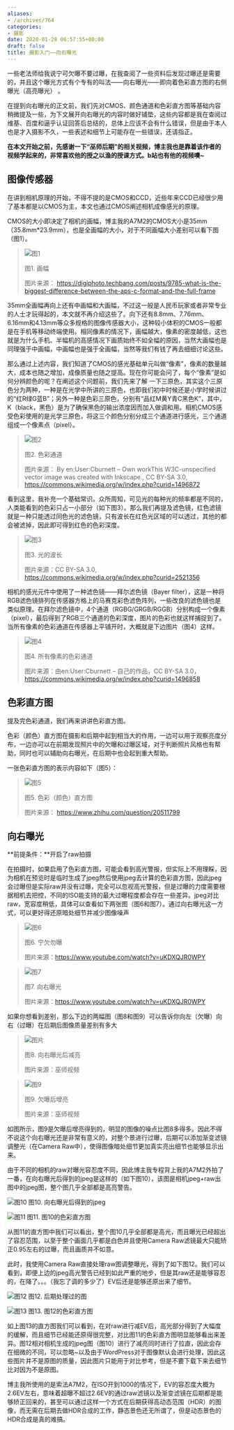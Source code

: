 ```yaml
---
aliases:
- /archives/764
categories:
- 摄影
date: 2020-01-28 06:57:55+00:00
draft: false
title: 摄影入门——向右曝光
---
```


一些老法师给我说宁可欠曝不要过曝，在我查阅了一些资料后发现过曝还是需要的，并且这个曝光方式有个专有的叫法——向右曝光——即向着色彩直方图的右侧曝光（高亮曝光） 。

在提到向右曝光的正文前，我们先对CMOS、颜色通道和色彩直方图等基础内容稍微提及一些，为下文展开向右曝光的内容时做好铺垫，这些内容都是我在查阅过维基、百度和逼乎认证回答后总结的，总体上应该不会有什么错误，但是由于本人也是才入摄影不久，一些表述和细节上可能存在一些错误，还请指正。

**在本文开始之前，先感谢一下“巫师后期”的相关视频，博主我也是靠着该作者的视频学起来的，非常喜欢他的授之以渔的授课方式。b站也有他的视频噢~**


## 图像传感器

在讲到相机原理的开始，不得不提的是CMOS和CCD，近些年来CCD已经很少用了基本都是以CMOS为主，本文也通过CMOS阐述相机成像感光的原理。

CMOS的大小即决定了相机的画幅，博主我的A7M2的CMOS大小是35mm（35.8mm*23.9mm），也是全画幅的大小，对于不同画幅大小差别可以看下图（图1）。

> ![图1](./704667db3cb144be6f2cfbf7c60bcfc6.jpg)
> 
> 图1. 画幅
> 
> 图片来源： https://digiphoto.techbang.com/posts/9785-what-is-the-biggest-difference-between-the-aps-c-format-and-the-full-frame

35mm全画幅再向上还有中画幅和大画幅，不过这一般是人民币玩家或者非常专业的人士才玩得起的，本文就不再介绍这些了。向下还有8.8mm、7.76mm、6.16mm和4.13mm等众多规格的图像传感器大小，这种较小体积的CMOS一般都是在手机等移动终端使用。相同像素的情况下，画幅越大，像素的密度越低，这也就是为什么手机、半幅机的高感情况下画质始终不如全幅的原因，当然大画幅也是同理强于中画幅，中画幅也是强于全画幅，当然等我们有钱了再去细细讨论这些。

那么通过上述内容，我们知道了CMOS的感光基础单元叫做“像素”，像素的数量越大，成本也随之增加，成像质量也随之提高。现在你可能会问了，每个“像素”是如何分辨颜色的呢？在阐述这个问题前，我们先来了解 一下三原色，其实这个三原色分为两种，一种是在光学中所讲的三原色，也即我们初中时候还是小学时候讲过的“红R绿G蓝B”；另外一种是色彩三原色，分别有“品红M黄Y青C黑色K”，其中，K（black，黑色）是为了确保黑色的输出浓度因而加入做调和用。相机CMOS感受色彩使用的是光学三原色，将这三个颜色分别分成三个通道进行感光，三个通道组成一个像素点（pixel）。

> ![图2](./image-92.png)
> 
> 图2. 色彩通道
> 
> 图片来源： By en:User:Cburnett – Own workThis W3C-unspecified vector image was created with Inkscape., CC BY-SA 3.0, https://commons.wikimedia.org/w/index.php?curid=1496872

看到这里，我补充一个基础常识。众所周知，可见光的每种光的频率都是不同的，人类能看到的色彩只占一小部分（如下图3）。那么我们再提及滤色镜，红色滤镜就是一种只能透过同色光的滤色镜，只有波长在红色光区域的可以透过，其他的都会被滤掉，因此即可得到红色的色彩深度。

> ![图3](./image-93.png)
> 
> 图3. 光的波长
> 
> 图片来源：CC BY-SA 3.0, https://commons.wikimedia.org/w/index.php?curid=2521356

相机的感光元件中使用了一种滤色镜——拜尔滤色镜（Bayer filter），这是一种将RGB滤色镜排列在传感器方格上的马赛克彩色滤色阵列，一些改良的滤色镜也是类似原理。在拜尔滤色镜中，4个通道（RGBG/GRGB/RGGB）分别构成一个像素（pixel），最后得到了RGB三个通道的色彩深度，图片的色彩也就这样捕捉到了。当所有像素的色彩通道在传感器上平铺开时，大概就是下边图片（图4）这样。

> ![图4](./image-94.png)
> 
> 图4. 所有像素的色彩通道
> 
> 图片来源：由en:User:Cburnett – 自己的作品，CC BY-SA 3.0，https://commons.wikimedia.org/w/index.php?curid=1496858

## 色彩直方图

提及完色彩通道，我们再来讲讲色彩直方图。

色彩（颜色）直方图在摄影和后期中起到相当大的作用，一边可以用于观察亮度分布，一边亦可以在前期发现照片中的欠曝和过曝区域，对于判断照片风格也有帮助，同时也可以辅助向右曝光，在后期中也会起到重大帮助。

一张色彩直方图的表示内容如下（图5）：

> ![图5](./v2-22d68164f6493512ad716a14d6517802_r.jpg)
> 
> 图5. 色彩（颜色）直方图
> 
> 图片来源： https://www.zhihu.com/question/20511799

## 向右曝光

**前提条件：**开启了raw拍摄

在拍摄时，如果启用了色彩直方图，可能会看到高光警报，但实际上不用理睬，因为相机在预览时是临时生成了jpeg然后使用jpeg去计算的色彩直方图，因此jpeg会过曝但是实际raw并没有过曝，完全可以忽视高光警报，但是过曝的力度需要根据相机去把控，不同的ISO能支持的最大过曝程度都会存在一些差异。jpeg对比raw，宽容度稍低，具体可以查看如下两张图（图6和图7）。通过向右曝光这一方式，可以更好得还原暗处细节并减少图像噪声

> ![图6](./image-86.png)
> 
> 图6. 宁欠勿曝
> 
> 图片来源：https://www.youtube.com/watch?v=uKDXQJR0WPY

> ![图7](./image-87.png)
> 
> 图7. 向右曝光 
> 
> 图片来源：https://www.youtube.com/watch?v=uKDXQJR0WPY

如果你想看到差别，那么下边的两幅图（图8和图9）可以告诉你向左（欠曝）向右（过曝）在后期后图像质量差别有多大

> ![图片](./image-88.png)
> 
> 图8. 向右曝光后减亮  
> 
> 图片来源：巫师视频


> ![图9](./image-89.png)
> 
> 图9. 欠曝后增亮  
> 
> 图片来源：巫师视频

如图所示，图9是欠曝后增亮得到的，明显的图像的噪点比图8多得多。因此不得不说这个向右曝光还是非常有意义的，对整个景进行过曝，后期可以添加渐变滤镜调整光（在Camera Raw中），使得图像暗处细节更加真实亮出细节也能够显示出来。

由于不同的相机的raw对曝光容忍度不同，因此博主我专程背上我的A7M2外拍了一番，在向右曝光后得到的jpeg是这样的（如下图10），该图是相机jpeg+raw出图中的jpeg图，整个图几乎全部都是高亮警告。

![图10](./old_DSC00267.jpg)
图10. 向右曝光后得到的jpeg

![图11](./image-90.png)
图11. 图10的色彩直方图

从图11的直方图中我们可以看出，整个图10几乎全部都是高光，而且曝光已经超出了容忍范围，以至于整个画面几乎都是白色并且使用Camera Raw滤镜最大只能矫正0.95左右的过曝，而且画质并不如意。

此时，我使用Camera Raw直接处理raw图调整曝光，得到了如下图12。我们可以看到，即便上边的jpeg高光警告已经到如此严重的地步，但是其raw还是能够容忍的，在降了。。。（我忘了调的多少了）EV后还是能够还原出来了细节。

![图12](./new_DSC00267.jpg)
图12. 后期处理过的图

![图13](./image-91.png)
图13. 图12的色彩直方图

如上图13的直方图我们可以看到，在对raw进行减EV后，高光部分得到了大幅度的缓解，而且细节已经能还原得很完整，对比图11的色彩直方图明显能够看出来差异。图12相对相机生成的jpeg图（图10）进行了减亮同时进行了拉直，因此会存在细微的不同，可以忽略~以及由于WordPress对于图像默认会进行处理，因此这些图片并不是原图的质量，因此图片只能用于对比参考，但是不要下载下来去细节比对因为不是原图。

博主我所使用的是索法A7M2，在ISO开到1000的情况下，EV的容忍度大概为2.6EV左右，意味着超曝不超过2.6EV的通过raw滤镜以及渐变滤镜在后期都是能够矫正回来的，甚至可以通过这样一个方式在后期获得高动态范围（HDR）的图像，而无需在后期去做HDR合成的工作，静态景色还无所谓了，但是动态景色的HDR合成是真的难搞。